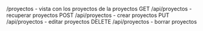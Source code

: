 /proyectos - vista con los proyectos de la proyectos
GET /api/proyectos - recuperar proyectos
POST /api/proyectos - crear proyectos 
PUT /api/proyectos - editar proyectos
DELETE /api/proyectos - borrar proyectos


